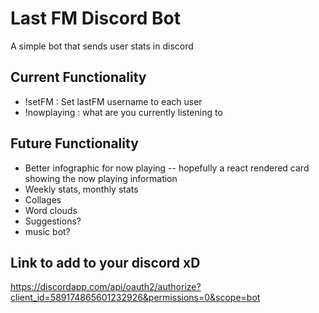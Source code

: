 # Last FM Discord Bot 

A simple bot that sends user stats in discord 

## Current Functionality 
* !setFM : Set lastFM username to each user
* !nowplaying : what are you currently listening to  

## Future Functionality 
* Better infographic for now playing -- hopefully a react rendered card showing the now playing information 
* Weekly stats, monthly stats 
* Collages 
* Word clouds 
* Suggestions? 
* music bot? 

## Link to add to your discord xD 
https://discordapp.com/api/oauth2/authorize?client_id=589174865601232926&permissions=0&scope=bot
